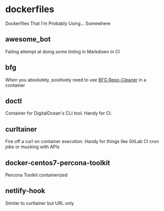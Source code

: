 # dockerfiles
Dockerfiles That I'm Probably Using... Somewhere

## awesome_bot

Failing attempt at doing some linting in Markdown in CI

## bfg

When you absolutely, positively need to use [BFG Repo-Cleaner](https://rtyley.github.io/bfg-repo-cleaner/) in a container

## doctl

Container for DigitalOcean's CLI tool. Handy for CI.

## curltainer

Fire off a curl on container execution. Handy for things like GitLab CI cron jobs or mucking with APIs

## docker-centos7-percona-toolkit

Percona Toolkit containerized

## netlify-hook

Similar to curltainer but URL only